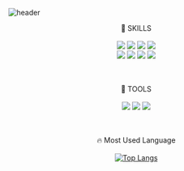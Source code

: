 ![header](https://capsule-render.vercel.app/api?type=Waving&color=gradient&height=200&section=header&text=Welcome!&desc=Dain's%20Github&fontSize=50&animation=twinkling&fontColor=ffffff&fontAlignY=28&descAlignY=45)
<div align="center">
  
  🔫 SKILLS<br/><br/>
  <img src="https://img.shields.io/badge/React-61DAFB?style=flat&logo=React&logoColor=white"/>
  <img src="https://img.shields.io/badge/Angular-DD0031?style=flat&logo=Angular&logoColor=white"/>
  <img src="https://img.shields.io/badge/Typescript-3178C6?style=flat&logo=Typescript&logoColor=white"/>
  <img src="https://img.shields.io/badge/JavaScript-F7DF1E?style=flat&logo=JavaScript&logoColor=white"/>
  <br/>
  <img src="https://img.shields.io/badge/HTML5-E34F26?style=flat&logo=HTML5&logoColor=white"/>
  <img src="https://img.shields.io/badge/TailwindCss-06B6D4?style=flat&logo=TailwindCss&logoColor=white"/>
  <img src="https://img.shields.io/badge/Scss-CC6699?style=flat&logo=Sass&logoColor=white"/>
  <img src="https://img.shields.io/badge/CSS3-1572B6?style=flat&logo=CSS3&logoColor=white"/>
  <br/><br/><br/>
  
  🔫 TOOLS<br/><br/>
  <img src="https://img.shields.io/badge/Notion-000000?style=flat&logo=Notion&logoColor=white"/>
  <img src="https://img.shields.io/badge/Slack-4A154B?style=flat&logo=Slack&logoColor=white"/>
  <img src="https://img.shields.io/badge/Figma-F24E1E?style=flat&logo=Figma&logoColor=white"/>
  <br/><br/><br/>
  
  🔥 Most Used Language<br/><br/>
  [![Top Langs](https://github-readme-stats.vercel.app/api/top-langs/?username=dain9812)](https://github.com/anuraghazra/github-readme-stats)
</div>
